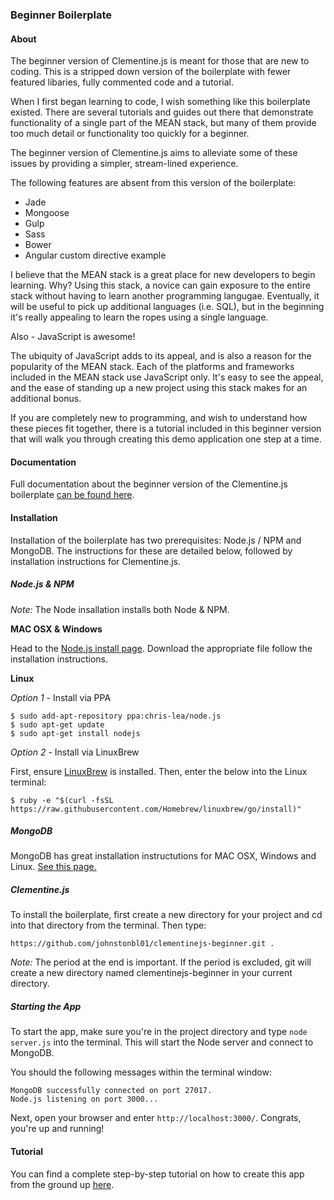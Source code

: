 ### Beginner Boilerplate

#### About

The beginner version of Clementine.js is meant for those that are new to coding. This is a stripped down version of the boilerplate with fewer featured libaries, fully commented code and a tutorial.

When I first began learning to code, I wish something like this boilerplate existed. There are several tutorials and guides out there that demonstrate functionality of a single part of the MEAN stack, but many of them provide too much detail or functionality too quickly for a beginner.

The beginner version of Clementine.js aims to alleviate some of these issues by providing a simpler, stream-lined experience.

The following features are absent from this version of the boilerplate:

- Jade
- Mongoose
- Gulp
- Sass
- Bower
- Angular custom directive example

I believe that the MEAN stack is a great place for new developers to begin learning. Why? Using this stack, a novice can gain exposure to the entire stack without having to learn another programming langugae. Eventually, it will be useful to pick up additional languages (i.e. SQL), but in the beginning it's really appealing to learn the ropes using a single language.

Also - JavaScript is awesome!

The ubiquity of JavaScript adds to its appeal, and is also a reason for the popularity of the MEAN stack. Each of the platforms and frameworks included in the MEAN stack use JavaScript only. It's easy to see the appeal, and the ease of standing up a new project using this stack makes for an additional bonus.

If you are completely new to programming, and wish to understand how these pieces fit together, there is a tutorial included in this beginner version that will walk you through creating this demo application one step at a time.

#### Documentation

Full documentation about the beginner version of the Clementine.js boilerplate [can be found here](http://johnstonbl01.github.io/clementinejs). 

#### Installation

Installation of the boilerplate has two prerequisites: Node.js / NPM and MongoDB. The instructions for these are detailed below, followed by installation instructions for Clementine.js.

##### Node.js & NPM

_Note:_ The Node insallation installs both Node & NPM.

**MAC OSX & Windows**

Head to the [Node.js install page](https://nodejs.org/download/). Download the appropriate file follow the installation instructions.

**Linux**

_Option 1_ - Install via PPA
```
$ sudo add-apt-repository ppa:chris-lea/node.js
$ sudo apt-get update
$ sudo apt-get install nodejs
```

_Option 2_ - Install via LinuxBrew

First, ensure [LinuxBrew](http://brew.sh/linuxbrew/) is installed. Then, enter the below into the Linux terminal:
```
$ ruby -e "$(curl -fsSL https://raw.githubusercontent.com/Homebrew/linuxbrew/go/install)"
```

##### MongoDB

MongoDB has great installation instructutions for MAC OSX, Windows and Linux. [See this page.](http://docs.mongodb.org/manual/installation/)

##### Clementine.js

To install the boilerplate, first create a new directory for your project and cd into that directory from the terminal. Then type:
```
https://github.com/johnstonbl01/clementinejs-beginner.git .
```
_Note:_ The period at the end is important. If the period is excluded, git will create a new directory named clementinejs-beginner in your current directory.

##### Starting the App

To start the app, make sure you're in the project directory and type `node server.js` into the terminal. This will start the Node server and connect to MongoDB.

You should the following messages within the terminal window:
```
MongoDB successfully connected on port 27017.
Node.js listening on port 3000...
```
Next, open your browser and enter `http://localhost:3000/`. Congrats, you're up and running!

#### Tutorial

You can find a complete step-by-step tutorial on how to create this app from the ground up [here](docs_tutorial.md).
